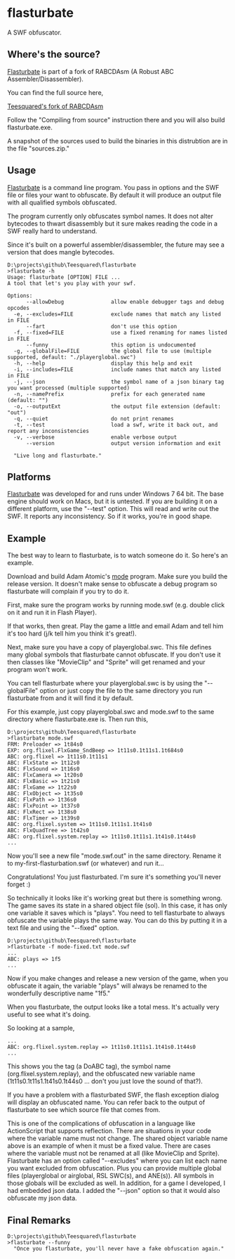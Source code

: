 flasturbate
===========

A SWF obfuscator.

Where's the source?
-------------------

[Flasturbate][] is part of a fork of RABCDAsm (A Robust ABC Assembler/Disassembler).

You can find the full source here,

[Teesquared's fork of RABCDAsm][]

Follow the "Compiling from source" instruction there and you will also build flasturbate.exe.

A snapshot of the sources used to build the binaries in this distrubtion are in the file "sources.zip."

  [Flasturbate]: https://github.com/Teesquared/flasturbate
  [Teesquared's fork of RABCDAsm]: https://github.com/Teesquared/RABCDAsm

Usage
-----

[Flasturbate][] is a command line program. You pass in options and the SWF file or files your want to obfuscate.
By default it will produce an output file with all qualified symbols obfuscated.

The program currently only obfuscates symbol names. It does not alter bytecodes to thwart disassembly but it sure makes reading the code in a SWF really hard to understand.

Since it's built on a powerful assembler/disassembler, the future may see a version that does mangle bytecodes.

    D:\projects\github\Teesquared\flasturbate
    >flasturbate -h
    Usage: flasturbate [OPTION] FILE ...
    A tool that let's you play with your swf.
    
    Options:
          --allowDebug               allow enable debugger tags and debug opcodes
      -e, --excludes=FILE            exclude names that match any listed in FILE
          --fart                     don't use this option
      -f, --fixed=FILE               use a fixed renaming for names listed in FILE
          --funny                    this option is undocumented
      -g, --globalFile=FILE          the global file to use (multiple supported, default: "./playerglobal.swc")
      -h, --help                     display this help and exit
      -i, --includes=FILE            include names that match any listed in FILE
      -j, --json                     the symbol name of a json binary tag you want processed (multiple supported)
      -n, --namePrefix               prefix for each generated name (default: "")
      -o, --outputExt                the output file extension (default: "out")
      -q, --quiet                    do not print renames
      -t, --test                     load a swf, write it back out, and report any inconsistencies
      -v, --verbose                  enable verbose output
          --version                  output version information and exit
    
      "Live long and flasturbate."

Platforms
---------

[Flasturbate][] was developed for and runs under Windows 7 64 bit.
The base engine should work on Macs, but it is untested.
If you are building it on a different platform, use the "--test" option. This will read and write out the SWF.
It reports any inconsistency. So if it works, you're in good shape.

Example
-------

The best way to learn to flasturbate, is to watch someone do it. So here's an example.

Download and build Adam Atomic's [mode][] program. Make sure you build the release version.
It doesn't make sense to obfuscate a debug program so flasturbate will complain if you try to do it.

[mode]: https://github.com/AdamAtomic/Mode

First, make sure the program works by running mode.swf (e.g. double click on it and run it in Flash Player).

If that works, then great. Play the game a little and email Adam and tell him it's too hard (j/k tell him you think it's great!).

Next, make sure you have a copy of playerglobal.swc. This file defines many global symbols that flasturbate cannot obfuscate.
If you don't use it then classes like "MovieClip" and "Sprite" will get renamed and your program won't work.

You can tell flasturbate where your playerglobal.swc is by using the "--globalFile" option or just copy the file to the same directory you run flasturbate from and it will find it by default.

For this example, just copy playerglobal.swc and mode.swf to the same directory where flasturbate.exe is. Then run this,

    D:\projects\github\Teesquared\flasturbate
    >flasturbate mode.swf
    FRM: Preloader => 1t84s0
    EXP: org.flixel.FlxGame_SndBeep => 1t11s0.1t11s1.1t684s0
    ABC: org.flixel => 1t11s0.1t11s1
    ABC: FlxState => 1t12s0
    ABC: FlxSound => 1t16s0
    ABC: FlxCamera => 1t20s0
    ABC: FlxBasic => 1t21s0
    ABC: FlxGame => 1t22s0
    ABC: FlxObject => 1t35s0
    ABC: FlxPath => 1t36s0
    ABC: FlxPoint => 1t37s0
    ABC: FlxRect => 1t38s0
    ABC: FlxTimer => 1t39s0
    ABC: org.flixel.system => 1t11s0.1t11s1.1t41s0
    ABC: FlxQuadTree => 1t42s0
    ABC: org.flixel.system.replay => 1t11s0.1t11s1.1t41s0.1t44s0
    ...

Now you'll see a new file "mode.swf.out" in the same directory. Rename it to my-first-flasturbation.swf (or whatever) and run it...

Congratulations! You just flasturbated. I'm sure it's something you'll never forget :)

So technically it looks like it's working great but there is something wrong. The game saves its state in a shared object file (sol). In this case, it has only one variable it saves which is "plays". You need to tell flasturbate to always obfuscate the variable plays the same way. You can do this by putting it in a text file and using the "--fixed" option.

    D:\projects\github\Teesquared\flasturbate
    >flasturbate -f mode-fixed.txt mode.swf
    ...
    ABC: plays => 1f5
    ...

Now if you make changes and release a new version of the game, when you obfuscate it again, the variable "plays" will always be renamed to the wonderfully descriptive name "1f5."

When you flasturbate, the output looks like a total mess. It's actually very useful to see what it's doing.

So looking at a sample,

    ...
    ABC: org.flixel.system.replay => 1t11s0.1t11s1.1t41s0.1t44s0
    ...

This shows you the tag (a DoABC tag), the symbol name (org.flixel.system.replay), and the obfuscated new variable name (1t11s0.1t11s1.1t41s0.1t44s0 ... don't you just love the sound of that?).

If you have a problem with a flasturbated SWF, the flash exception dialog will display an obfuscated name. You can refer back to the output of flasturbate to see which source file that comes from.

This is one of the complications of obfuscation in a language like ActionScript that supports reflection. There are situations in your code where the variable name must not change. The shared object variable name above is an example of when it must be a fixed value. There are cases where the variable must not be renamed at all (like MovieClip and Sprite). Flasturbate has an option called "--excludes" where you can list each name you want excluded from obfuscation. Plus you can provide multiple global files (playerglobal or airglobal, RSL SWC(s), and ANE(s)). All symbols in those globals will be excluded as well. In addition, for a game I developed, I had embedded json data. I added the "--json" option so that it would also obfuscate my json data.

Final Remarks
-------------

    D:\projects\github\Teesquared\flasturbate
    >flasturbate --funny
      "Once you flasturbate, you'll never have a fake obfuscation again."

